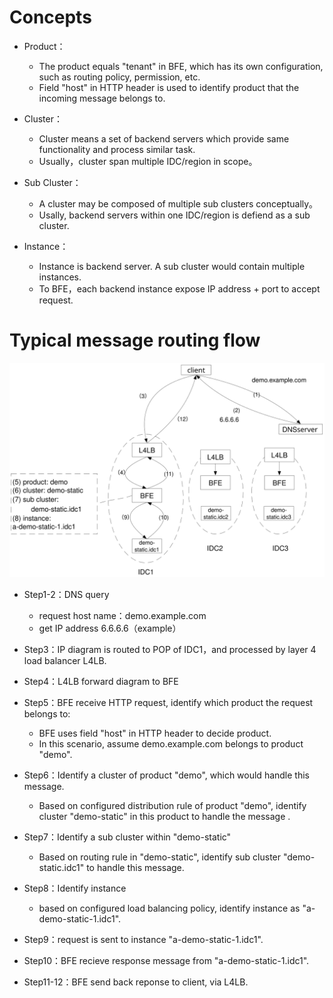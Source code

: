 # Concepts

- Product：
    - The product equals "tenant" in BFE, which has its own configuration, such as routing policy, permission, etc. 
    - Field "host" in HTTP header is used to identify product that the incoming message belongs to.

- Cluster：
    - Cluster means a set of backend servers which provide same functionality and process similar task.
    - Usually，cluster span multiple IDC/region in scope。

- Sub Cluster：
    - A cluster may be composed of multiple sub clusters conceptually。
    - Usally, backend servers within one IDC/region is defiend as a sub cluster.

- Instance：
    - Instance is backend server. A sub cluster would contain multiple instances.
    - To BFE，each backend instance expose IP address + port to accept request.

# Typical message routing flow

![Traffic Fowarding](../images/traffic-routing.svg)

- Step1-2：DNS query
    - request host name：demo.example.com
    - get IP address 6.6.6.6（example）

- Step3：IP diagram is routed to POP of IDC1，and processed by layer 4 load balancer L4LB.

- Step4：L4LB forward diagram to BFE

- Step5：BFE receive HTTP request, identify which product the request belongs to:
    - BFE uses field "host" in HTTP header to decide product.
    - In this scenario, assume demo.example.com belongs to product "demo".

- Step6：Identify a cluster of product "demo", which would handle this message.
    - Based on configured distribution rule of product "demo", identify cluster "demo-static" in this product to handle the message .

- Step7：Identify a sub cluster within "demo-static"
    - Based on routing rule in "demo-static", identify sub cluster "demo-static.idc1" to handle this message.

- Step8：Identify instance
    - based on configured load balancing policy, identify instance as "a-demo-static-1.idc1".

- Step9：request is sent to instance "a-demo-static-1.idc1".

- Step10：BFE recieve response message from "a-demo-static-1.idc1".

- Step11-12：BFE send back reponse to client, via L4LB.

